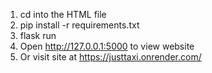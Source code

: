 1. cd into the HTML file
2. pip install -r requirements.txt
3. flask run
4. Open http://127.0.0.1:5000 to view website
5. Or visit site at https://justtaxi.onrender.com/
